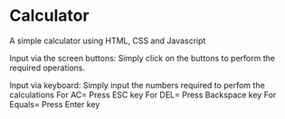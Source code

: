 # Calculator
A simple calculator using HTML, CSS and Javascript

Input via the screen buttons:
  Simply click on the buttons to perform the required operations.

Input via keyboard:
  Simply input the numbers required to perfom the calculations
  For AC= Press ESC key
  For DEL= Press Backspace key
  For Equals= Press Enter key
  
